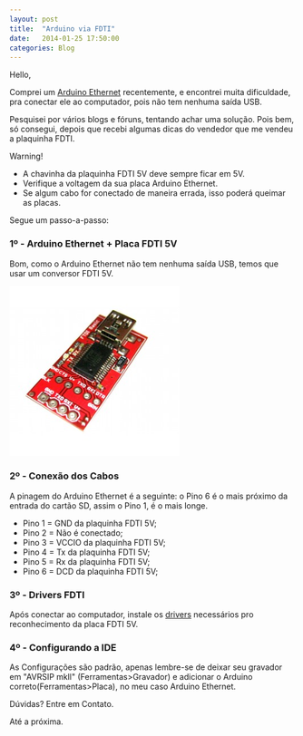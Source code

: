 ```yaml
---
layout: post
title:  "Arduino via FDTI"
date:   2014-01-25 17:50:00
categories: Blog
---
```


Hello,

Comprei um <a href="http://arduino.cc/en/Main/ArduinoBoardEthernet" target="_blank">Arduino Ethernet</a> recentemente, e encontrei muita dificuldade, pra conectar ele ao computador, pois não tem nenhuma saída USB.

Pesquisei por vários blogs e fóruns, tentando achar uma solução. Pois bem, só consegui, depois que recebi algumas dicas do vendedor que me vendeu a plaquinha FDTI.

Warning!

* A chavinha da plaquinha FDTI 5V deve sempre ficar em 5V.
* Verifique a voltagem da sua placa Arduino Ethernet.
* Se algum cabo for conectado de maneira errada, isso poderá queimar as placas.

Segue um passo-a-passo:
<h3>1º - Arduino Ethernet + Placa FDTI 5V</h3>

Bom, como o Arduino Ethernet não tem nenhuma saída USB, temos que usar um conversor FDTI 5V.

<img src="/img/posts/placaFDTI5V.jpg" />

<h3>2º - Conexão dos Cabos</h3>
A pinagem do Arduino Ethernet é a seguinte: o Pino 6 é o mais próximo da entrada do cartão SD, assim o Pino 1, é o mais longe.

* Pino 1 = GND da plaquinha FDTI 5V;
* Pino 2 = Não é conectado;
* Pino 3 = VCCIO da plaquinha FDTI 5V;
* Pino 4 = Tx da plaquinha FDTI 5V;
* Pino 5 = Rx da plaquinha FDTI 5V;
* Pino 6 = DCD da plaquinha FDTI 5V;

<h3>3º - Drivers FDTI</h3>
Após conectar ao computador, instale os <a href="http://www.ftdichip.com/Drivers/D2XX.htm" target="_blank">drivers</a> necessários pro reconhecimento da placa FDTI 5V.

<h3>4º - Configurando a IDE</h3>
As Configurações são padrão, apenas lembre-se de deixar seu gravador em "AVRSIP mkll" (Ferramentas>Gravador) e adicionar o Arduino correto(Ferramentas>Placa), no meu caso Arduino Ethernet.

Dúvidas? Entre em Contato.

Até a próxima.
